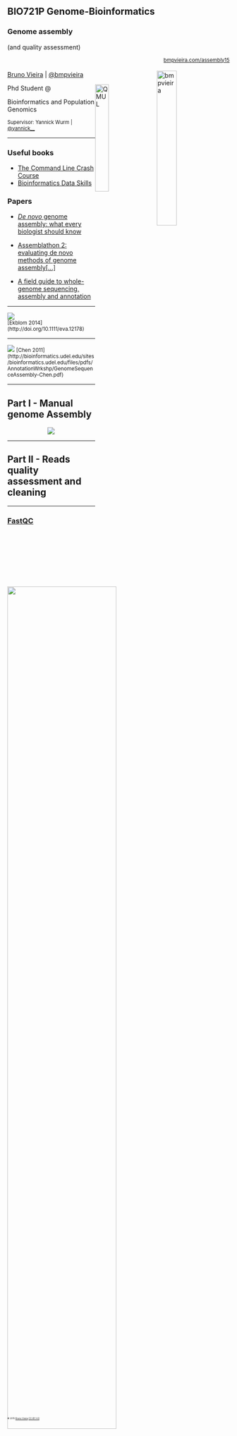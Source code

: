 ## BIO721P Genome-Bioinformatics
### Genome assembly 
(and quality assessment)

<small style="float: right;"><a href="//bmpvieira.com/assembly15" target="_blank">bmpvieira.com/assembly15</a></small>
<br>

<img style="width: 30%; float: right; padding-right: 1em;" alt="bmpvieira" src="img/bmpvieira.png" />

[Bruno Vieira](http://bmpvieira.com) | <i class="fa fa-twitter"></i> <a href="//twitter.com/bmpvieira" target="_blank">@bmpvieira</a>

Phd Student @ <a href="http://www.qmul.ac.uk" target="_blank"><img style="width: 25%; float: right; padding-right: 1em;" alt="QMUL" src="img/Queen_Mary,_University_of_London_logo.svg" /></a>

Bioinformatics and Population Genomics

<span style="font-size:0.8em;">
Supervisor:  
Yannick Wurm | <i class="fa fa-twitter"></i>  <a href="//twitter.com/yannick__" target="_blank">@yannick__</a>
</span><br>
<small>

</small>
<div style="position:absolute; top: 82%; font-size:.35em;">
© 2015 <a href="http://bmpvieira.com" target="_blank">Bruno Vieira</a> <a href="http://creativecommons.org/licenses/by/4.0/deed.en_US" target="_blank">CC-BY 4.0</a>
</div>

---

### Useful books

* [The Command Line Crash Course](http://cli.learncodethehardway.org/book/)
* [Bioinformatics Data Skills](http://shop.oreilly.com/product/0636920030157.do)

### Papers
* [*De novo* genome assembly: what every biologist should know](http://doi.org/10.1038/nmeth.1935)

* [Assemblathon 2: evaluating de novo methods of genome assembly[...]](http://doi.org/10.1186/2047-217X-2-10)

* [A field guide to whole-genome sequencing, assembly and annotation](http://doi.org/10.1111/eva.12178)

---

<img src="img/bigpicture.png" />
<br>
<small>
[Ekblom 2014](http://doi.org/10.1111/eva.12178)
</small>

---

<img src="img/assembly.png" />
<small>
[Chen 2011](http://bioinformatics.udel.edu/sites/bioinformatics.udel.edu/files/pdfs/AnnotationWrkshp/GenomeSequenceAssembly-Chen.pdf)
</small>

---

## Part I - Manual genome Assembly

<center>
<a href="http://doi.org/10.1038/nmeth.1935" target="__blank"><img src="img/assembly-paper.png" /></a>
</center>


---

## Part II - Reads quality assessment and cleaning

---

### [FastQC](http://www.bioinformatics.babraham.ac.uk/projects/fastqc/)

<img style="width: 70%;" src="img/fastqc.png" />

[FastQC Documentation](http://www.bioinformatics.babraham.ac.uk/projects/fastqc/Help/3%20Analysis%20Modules)

---

<img src="img/fastx-quals.png" />

---

<img src="img/trim.png" />

---

### [Diginorm](http://arxiv.org/abs/1203.4802)

>"(...)systematizes coverage in shotgun sequencing data sets, thereby decreasing sampling variation, discarding redundant data, and removing the majority of errors."

---

### [Diginorm](http://arxiv.org/abs/1203.4802)

>"(...)reduces the size of shotgun data sets and decreases the memory and time requirements for de novo sequence assembly, all without significantly impacting content of the generated contigs."

<span class="fragment fade-in">Magic?</span> <span class="fragment fade-in">No, [Bloom filters](http://en.wikipedia.org/wiki/Bloom_filter)</span>

---

### [Diginorm](http://arxiv.org/abs/1203.4802)

<img style="width: 50%;" src="img/raw-coverage.png" /><img style="width: 50%;" src="img/norm-coverage.png" />



[What is digital normalization, anyway?](http://ivory.idyll.org/blog/what-is-diginorm.html)

[Why you shouldn't use digital normalization](http://ivory.idyll.org/blog/why-you-shouldnt-use-diginorm.html)

---

### Fast<span style="color: green;">a</span>

<img src="img/fasta.png" />

---

### Fast<span style="color: green;">q</span>

<img src="img/fastq.png" />

---
### Fast<span style="color: green;">q</span>

<img src="img/fastq-id.png" />

---

<img src="img/quals.png" />

---

### Interleaved format

<img src="img/fastq-interleaved.png" />


---

### Practical

[Part II](/MScGenomicsCourse/2015/assembly/assembly-practical-part2.html)

---

## Part III - Assembling reads

---

### Types

**Algoritms**

* Overlap Layout Consensus
* De Bruijn


**Strategies**

* De Novo
* Reference guided

<br>
<small>
[Assembly paradigms](http://www.nature.com/nrg/journal/v14/n3/box/nrg3367_BX2.html)
</small>

---

### Overlap/Layout/Consensus

<img style="width: 100%;" src="img/olc.png" />

---

### Overlap/Layout/Consensus

<img style="width: 70%;" src="img/olc.png" />
<ul>
<li style="font-size: .5em; line-height: 1.2;" class="fragment fade-in">A node corresponds to a read, an edge denotes an overlap between two reads.</li>
<li style="font-size: .5em; line-height: 1.2;" class="fragment fade-in">The overlap graph is used to compute a layout of reads and consensus sequence of contigs by pair-wise sequence alignment.</li>
<li style="font-size: .5em; line-height: 1.2;" class="fragment fade-in">Good for sequences with limited number of reads but significant overlap. Computational intensive for short reads (short and high error rate).</li>
<li style="font-size: .5em; line-height: 1.2;" class="fragment fade-in">Example assemblers: Celera Assembler, Arachne, CAP and PCAP</li>
</ul>

<small>
[Chen 2011](http://bioinformatics.udel.edu/sites/bioinformatics.udel.edu/files/pdfs/AnnotationWrkshp/GenomeSequenceAssembly-Chen.pdf)
</small>

---

### de Brujin

<img style="width: 100%;" src="img/brujin.png" />

---

### de Brujin

<img style="width: 70%;" src="img/brujin.png" />

<ul>
<li style="font-size: .5em; line-height: 1.2;" class="fragment fade-in">No need for all against all overlap discovery.</li>
<li style="font-size: .5em; line-height: 1.2;" class="fragment fade-in">Break reads into smaller sequences of DNA (K-mers, K denotes the length in bases of these sequences).</li>
<li style="font-size: .5em; line-height: 1.2;" class="fragment fade-in">Captures overlaps of length K-1 between these K-mers.</li>
<li style="font-size: .5em; line-height: 1.2;" class="fragment fade-in">More sensitive to repeats and sequencing errors.</li>
<li style="font-size: .5em; line-height: 1.2;" class="fragment fade-in">By construction, the graph contains a path corresponding to the original sequence.</li>
<li style="font-size: .5em; line-height: 1.2;" class="fragment fade-in">Example assemblers: Euler, Velvet, ABySS, AllPaths, SOAPdenovo, CLC Bio</li>
</ul>

<small>
[Chen 2011](http://bioinformatics.udel.edu/sites/bioinformatics.udel.edu/files/pdfs/AnnotationWrkshp/GenomeSequenceAssembly-Chen.pdf)
</small>

---

<img src="img/brujin-graph-complex.png" />
<small>
[Schatz 2012](http://schatzlab.cshl.edu/presentations/2012-09-27.BtG.Assembly%20Primer.pdf)
</small>

---

<img src="img/brujin-graph-simple.png" />
<small>
[Schatz 2012](http://schatzlab.cshl.edu/presentations/2012-09-27.BtG.Assembly%20Primer.pdf)
</small>

---

### Too many assemblers
[seqanswers.com/wiki/De-novo_assembly](http://seqanswers.com/wiki/De-novo_assembly)

<br>
A5, ABySS, ALLPATHS, CABOG, CLCbio, Contrail, Curtain, DecGPU, Forge, Geneious, GenoMiner, IDBA, Lasergene, MIRA, Newbler, PE-Assembler, QSRA, Ray, SeqMan NGen, SeqPrep, Sequencher, SHARCGS, SHORTY, SHRAP, SOAPdenovo, SR-ASM, SuccinctAssembly, SUTTA, Taipan, VCAKE, Velvet

---

### Benchmarking

* [Assemblathon 1](http://assemblathon.org/assemblathon1)
* [Assemblathon 2](http://assemblathon.org/assemblathon2)
* [GAGE](http://gage.cbcb.umd.edu)
* [Nucleotid.es](http://nucleotid.es)

<br>
[Why we need the assemblathon](http://assemblathon.org/post/44431925986/why-we-need-the-assemblathon)

---

### Assembly quality assessment

<ul>
  <li>
    Accuracy or “Correctness”
    <ul class="fragment fade-in">
      <li class="fragment fade-in">Base accuracy – the frequency of calling the correct nucleotide at a given position in the assembly.</li>
      <li class="fragment fade-in">Mis-assembly rate – the frequency of rearrangements, significant insertions, deletions and inversions.</li>
    </ul>
  </li>
</ul>


---

### Assembly quality assessment

<ul>
<li>
  Continuity
  <ul>
    <li class="fragment fade-in">Lengths distribution of contigs/scaffolds.</li>
    <li class="fragment fade-in">Average length, minimum and maximum lengths, combined total lengths.</li>
    <li class="fragment fade-in">N50 captures how much of the assembly is covered by relatively large contigs.</li>
  </ul>
</li>
</ul>

---

<img src="img/n50.png" />

---

### Assembly quality assessment

* N50
* NG50

<br>
### [N50 must die?](http://korflab.ucdavis.edu/datasets/Assemblathon/Assemblathon1/assemblathon_talk.pdf)


---

### Assembly quality assessment

<ul>
  <li class="fragment fade-in">**Fragment analysis** - Count how many randomly chosen fragments from a species genome can be found in the assembly</li>
  <li class="fragment fade-in">**Repeat analysis** - Choose fragments that either overlap or don’t overlap a known repeat</li>
  <li class="fragment fade-in">**Gene finding** - How many genes are present in each assembly? ([CEGMA](http://korflab.ucdavis.edu/datasets/cegma/#SCT2))</li>
</ul>

[source](http://korflab.ucdavis.edu/datasets/Assemblathon/Assemblathon1/assemblathon_talk.pdf)

---

### Assembly quality assessment

<ul>
  <li class="fragment fade-in">**Contamination** - “all libraries will contain some bacterial contamination”</li>
  <li class="fragment fade-in">**Mauve analysis** - Uses whole genome alignment</li>
  <li class="fragment fade-in">**BWA analysis** - Align contigs to genome</li>
  <li class="fragment fade-in">**[Optical Maps](http://en.wikipedia.org/wiki/Optical_mapping) / [Irys](http://www.bionanogenomics.com/technology/why-genome-mapping/)**</li>
</ul>

[source](http://korflab.ucdavis.edu/datasets/Assemblathon/Assemblathon1/assemblathon_talk.pdf)

---

<img src="img/ingredients.png" />

---

### Practical

[Part III](/MScGenomicsCourse/2015/assembly/assembly-practical-part3.html)

---

## Part IV - Try manual assembly again? (optional/homework)

<center>
<a href="http://doi.org/10.1038/nmeth.1935" target="__blank"><img src="img/assembly-paper.png" /></a>
</center>

---
